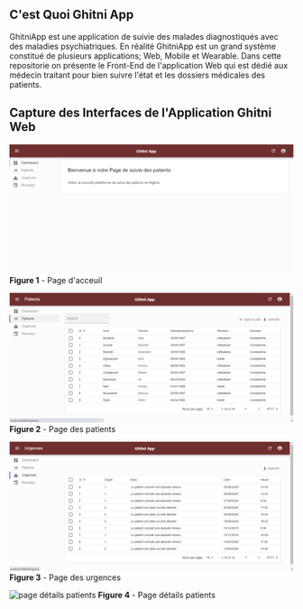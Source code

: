 

## C'est Quoi Ghitni App

GhitniApp est une application de suivie des malades diagnostiqués avec des maladies psychiatriques.
En réalité GhitniApp est un grand système constitué de plusieurs applications; Web, Mobile et Wearable.
Dans cette repositorie on présente le Front-End de l'application Web qui est dédié aux médecin traitant pour bien suivre l'état et les dossiers médicales des patients.

## Capture des Interfaces de l'Application Ghitni Web

![Page d'acceuil](https://github.com/Allal97/GhitniApp/blob/master/images/paged'acceuil-t1.png?raw=true)
**Figure 1** - Page d'acceuil

![page des patients](https://github.com/Allal97/GhitniApp/blob/master/images/pagedesPatients-t1.png?raw=true)
**Figure 2** - Page des patients

![page des urgences](https://github.com/Allal97/GhitniApp/blob/master/images/pagedesurgences-t1.png?raw=true)
**Figure 3** - Page des urgences

![page détails patients](https://github.com/Allal97/GhitniApp/blob/master/images/pagedétailpatient-t1.png?raw=true)
**Figure 4** - Page détails patients